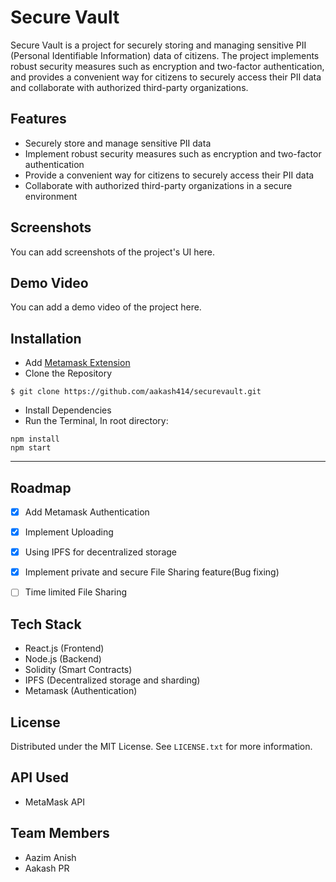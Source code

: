 Secure Vault
============

Secure Vault is a project for securely storing and managing sensitive PII (Personal Identifiable Information) data of citizens. The project implements robust security measures such as encryption and two-factor authentication, and provides a convenient way for citizens to securely access their PII data and collaborate with authorized third-party organizations.

Features
--------

-   Securely store and manage sensitive PII data
-   Implement robust security measures such as encryption and two-factor authentication
-   Provide a convenient way for citizens to securely access their PII data
-   Collaborate with authorized third-party organizations in a secure environment

Screenshots
-----------

You can add screenshots of the project's UI here.

Demo Video
----------

You can add a demo video of the project here.

## Installation
* Add [Metamask Extension](https://chrome.google.com/webstore/detail/metamask/nkbihfbeogaeaoehlefnkodbefgpgknn?hl=en)
* Clone the Repository
```
$ git clone https://github.com/aakash414/securevault.git
```
* Install Dependencies
* Run the Terminal, In root directory:
 ```
 npm install
 npm start
 ```
------------

## Roadmap

- [x] Add Metamask Authentication
- [x] Implement Uploading 
- [x] Using IPFS for decentralized storage
- [x] Implement private and secure File Sharing feature(Bug fixing)
- [ ] Time limited File Sharing
  

Tech Stack
----------

-   React.js (Frontend)
-   Node.js (Backend)
-   Solidity (Smart Contracts)
-   IPFS (Decentralized storage and sharding)
-   Metamask (Authentication)

## License

Distributed under the MIT License. See `LICENSE.txt` for more information.

API Used
--------

-   MetaMask API

## Team Members
-   Aazim Anish 
-   Aakash PR
